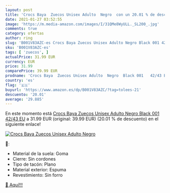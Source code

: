 ```yaml
---
layout: post
title: 'Crocs Baya  Zuecos Unisex Adulto  Negro  con un 20.01 % de descuento'
date: 2021-01-27 03:52:55
image: 'https://m.media-amazon.com/images/I/31QMe8WyULL._SL200_.jpg'
comments: true
category: ofertas
author: ring
slug: 'B001V83AZC-es Crocs Baya Zuecos Unisex Adulto Negro Black 001 42/43 EU'
sku: 'B001V83AZC-es'
tags: [ 'zuecos', ]
actualPrice: 31.99 EUR
currency: EUR
price: 31.99
comparePrice: 39.99 EUR
prodname: 'Crocs Baya  Zuecos Unisex Adulto  Negro  Black 001   42/43 EU'
country: 'es'
flag: '🇪🇸'
buyurl: 'https://www.amazon.es/dp/B001V83AZC/?tag=tolees-21'
descuento: '20.01'
average: '29.885'
---
```


En este momento está [Crocs Baya  Zuecos Unisex Adulto  Negro  Black 001   42/43 EU](https://www.amazon.es/dp/B001V83AZC/?tag=tolees-21) a 31.99 EUR (original: 39.99 EUR) (20.01 %  de descuento) en el siguiente enlace!

[![Crocs Baya  Zuecos Unisex Adulto  Negro ](https://m.media-amazon.com/images/I/31QMe8WyULL._SL200_.jpg)](https://www.amazon.es/dp/B001V83AZC/?tag=tolees-21)

🔎:

- Material de la suela: Goma
- Cierre: Sin cordones
- Tipo de tacón: Plano
- Material exterior: Espuma
- Revestimiento: Sin forro

[🛒 Aquí!!!](https://www.amazon.es/dp/B001V83AZC/?tag=tolees-21)
